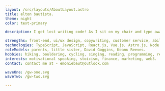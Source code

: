 ```yaml
---
layout: /src/layouts/AboutLayout.astro
title: elton bautista.
theme: night
color: text-primary

description: I get lost writing code! As I sit on my chair and type away at the keyboard all I can think about is what I'm building, how to build it, and what I get to build next. One of my true passions is learning. For me, there's been nothing more exciting to learn than programming. I love this.

strengths: front-end, ui/ux design, copywriting, customer service, ability to work independently and in teams. 
technologies: TypeScript, JavaScript, React.js, Vue.js, Astro.js, Node.js, Express.js, HTML, CSS/SCSS, Tailwind css, Jest, Firebase, mongodb, git, github, linux
roleModels: parents, little sister, David Goggins, Keanu Reeves.
hobbies: hiking, bouldering, cycling, singing, reading, programming, research, and spending time with my family.
interests: motivational speaking, stoicism, finance, marketing, web3.
contact: contact me at - emoniebaut@outlook.com

waveOne: /gw-one.svg
waveTwo: /gw-two.svg

---
```


